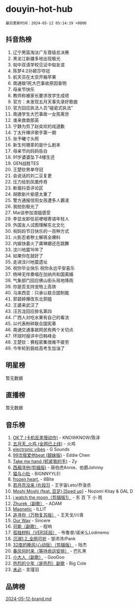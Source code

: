 # douyin-hot-hub

`最后更新时间：2024-05-12 05:14:19 +0800`

## 抖音热榜

1. 辽宁男篮淘汰广东晋级总决赛
1. 黑龙江新疆多地出现极光
1. 匈中双语学校见证中匈友谊
1. 陈梦4:2孙颖莎夺冠
1. 航天员在太空开箱苹果
1. 南通致1死大巴事故原因查明
1. 母亲节快乐
1. 教师称被家长要求改学生成绩
1. 官方：未发现五月天事先录好歌曲
1. 官方回应执法人员“碰瓷式执法”
1. 南通学生大巴事故一女孩离世
1. 谁来救救那英
1. 宁静为剪了赵奕欢的戏道歉
1. 丁太升辣评歌手第一期
1. 张予曦寸头照
1. 新生何珊拿的是什么剧本
1. 母亲节向妈妈告白
1. 91岁婆婆坠下4楼生还
1. GEN战胜TES
1. 王楚钦男单夺冠
1. 会说话的刘二豆复更
1. 压力给到凤凰传奇
1. 断眉抖音评论区
1. 胡歌新片偷感太重了
1. 警方通报信阳女孩遭多人霸凌
1. 我拍到极光了
1. Mai谈参加浪姐感受
1. 李显龙卸任前哽咽寄语年轻人
1. 外国友人试图理解东北文化
1. 祝妈妈节日快乐的一百种方式
1. 火影忍者秽土解斑全爆料
1. 内娱快着火了龚琳娜还在跳舞
1. 汶川地震16年了
1. 如果你在就好了
1. 走进汶川地震遗址
1. 祝你毕业快乐 祝你永远平安喜乐
1. 杨坤无伴奏唱在加纳共和国离婚
1. 气象部门回应佛山街头局地降雨
1. 你是否支持宠物上高铁
1. 马来西亚：只承认联合国制裁
1. 郭碧婷爆改东北郭姐
1. 王婆来武汉了
1. 汪苏泷回应排名第四
1. 广西人对吃水果有自己的看法
1. 以代表粉碎联合国宪章
1. 南通交通事故网民有两个关切点
1. 环球时报评中日韩峰会
1. 王楚钦：赛程密集很难不疲劳
1. 今年轮到我给高考生加油了

## 明星榜

暂无数据

## 直播榜

暂无数据

## 音乐榜

1. [OK了 (卡机反差慢动作)](https://sf3-cdn-tos.douyinstatic.com/obj/tos-cn-ve-2774/osXWgLGizaDPmw9B0CIggvCFeIAAebk1YMe8jD) - KNOWKNOW/陈泽
1. [五月天_火鸡 (全网已上线)](https://sf3-cdn-tos.douyinstatic.com/obj/tos-cn-ve-2774/oEtOMSQZstjlJ4nfBEgeqN29IbWjkmDBrFtF2C) - 火鸡
1. [electronic vibes](https://sf5-hl-cdn-tos.douyinstatic.com/obj/tos-cn-ve-2774/oMIpXkYtpBe14gZjOFMCLfhBv1zjK1O3Ztar9Q) - G Sounds
1. [99次我爱他beat (甜妹版)](https://sf5-hl-cdn-tos.douyinstatic.com/obj/tos-cn-ve-2774/ocBPCLaDWFQr2tJdQmEDjGfSYIjegYYPBQZykZ) - Eddie Chen
1. [Take me hand (抓紧我的手)](https://sf5-hl-cdn-tos.douyinstatic.com/obj/tos-cn-ve-2774/os8GB2fDQQmJZTmtomg0gHX5fBACiEgcFgEKYg) - Zy
1. [西厢寻他(剪辑版)](https://sf5-hl-cdn-tos.douyinstatic.com/obj/tos-cn-ve-2774/oUsAVfAQKlRNxEv5qxvIB8o5qmIWUcXbzJKJhw) - 唐伯虎Annie、伯爵Johnny
1. [猫与小肚](https://sf5-hl-cdn-tos.douyinstatic.com/obj/tos-cn-ve-2774/osZeoClMECgK8DYl6VebABgbchEtPYQjZEnRtd) - BIGNNYYLEI
1. [frozen heart.](https://sf3-cdn-tos.douyinstatic.com/obj/tos-cn-ve-2774/oIIWJfyjIACZA9zQMtnJ6hQQhFC4vhCupoRBsO) - 8Bite
1. [若月亮没来 (片段3)](https://sf5-hl-cdn-tos.douyinstatic.com/obj/tos-cn-ve-2774/okfyEUsGW1B1ovJi5JiN9IjvAT2lMwA054GoEB) - 王宇宙Leto/乔浚丞
1. [Moshi Moshi (feat. 百足) [Sped up]](https://sf27-cdn-tos.douyinstatic.com/obj/tos-cn-ve-2774/ocCPFQcXJLeroaIdQLIGAoeeYM3OAUYGDguHXz) - Nozomi Kitay & GAL D
1. [i watch the moon（剪辑版1）](https://sf5-hl-cdn-tos.douyinstatic.com/obj/tos-cn-ve-2774/o0I9mSChzHZANMJIEBfkCQzzg6N5WAcVtqft9P) - 东 百 下 小 雨
1. [Zhurek（副歌）](https://sf5-hl-cdn-tos.douyinstatic.com/obj/tos-cn-ve-2774/ooQm8FBZQDlf0btEYgVpCcSCQfrdJGBEKZYBGS) - ADAM
1. [Magnetic](https://sf5-hl-cdn-tos.douyinstatic.com/obj/tos-cn-ve-2774/oAQCYdBNZfLACGDmVFAsfAtpy32tqErgQ3XgBN) - ILLIT
1. [追寻你（万物复苏版）](https://sf6-cdn-tos.douyinstatic.com/obj/tos-cn-ve-2774/oYeAZJsbjIDit9APmBg8u6uDUQnHmoCf3gbo74) - 王天戈/川青
1. [Our Way](https://sf6-cdn-tos.douyinstatic.com/obj/tos-cn-ve-2774/o8tPEkQgQNCe0DPeFwZzYrbqLlnzBBrYidWkEZ) - Sincere
1. [可能（副歌）](https://sf3-cdn-tos.douyinstatic.com/obj/tos-cn-ve-2774/cde1731888894259b333569393c2fb51) - 程响
1. [孤独材料（VERSE段）](https://sf27-cdn-tos.douyinstatic.com/obj/tos-cn-ve-2774/ocX7glDNHYlwFeYrGQfBZoThtvPWy8tCCEBGKQ) - 布鲁昔/诺米么Lodmemo
1. [沉溺1.2_全网可听](https://sf3-cdn-tos.douyinstatic.com/obj/tos-cn-ve-2774/ok2QoiBqsWAX9McZmWiI9gAB0EzwD4Xj6yfmtH) - 邹沛沛/Pank
1. [32度的晚风(心动版）（剪辑版）](https://sf3-cdn-tos.douyinstatic.com/obj/tos-cn-ve-2774/owNyabsyWdzUulxhoJfK8IBXgp0UMQAHpvGh2B) - 陆杰
1. [春风何时来（等待命运安排）](https://sf5-hl-cdn-tos.douyinstatic.com/obj/tos-cn-ve-2774/oICBNbD3gelMfB4WgiD1KI2jQtXZE2FgHLwtsl) - 巴扎黑
1. [小大人（副歌）](https://sf5-hl-cdn-tos.douyinstatic.com/obj/tos-cn-ve-2774/oIhaDwehWhLFsVIG7QIICLLazDNGJAGg5geeb4) - GooGoo
1. [热烈的少年（是热烈）副歌](https://sf5-hl-cdn-tos.douyinstatic.com/obj/tos-cn-ve-2774/owVNI0CLDAUMtSz6TEYvfFBFL4UDFFhLfgK8fa) - Big Cole
1. [未必](https://sf3-cdn-tos.douyinstatic.com/obj/tos-cn-ve-2774/ogntQMFnKQDZUgTCYuJgfLEtleYZZFxBQqhhFB) - 言瑾羽

## 品牌榜

[2024-05-12-brand.md](2024-05-12-brand.md)
